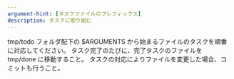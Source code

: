 ```yaml
---
argument-hint: [タスクファイルのプレフィックス]
description: タスクに取り組む
---
```


tmp/todo フォルダ配下の $ARGUMENTS から始まるファイルのタスクを順番に対応してください。
タスク完了のたびに、完了タスクのファイルを tmp/done に移動すること。
タスクの対応によりファイルを変更した場合、コミットも行うこと。
